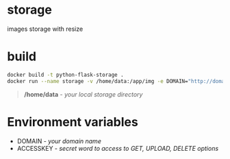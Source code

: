 # storage
images storage with resize

# build
```bash
docker build -t python-flask-storage .
docker run --name storage -v /home/data:/app/img -e DOMAIN="http://domain.com" -e ACCESSKEY="secretword" -d -p 80:80 python-flask-storage
```
> **/home/data** - _your local storage directory_

# Environment variables

* DOMAIN - _your domain name_
* ACCESSKEY - _secret word to access to GET, UPLOAD, DELETE options_


